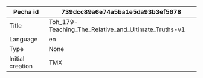 |Pecha id | 739dcc89a6e74a5ba1e5da93b3ef5678
| --- | --- 
|Title | Toh_179-Teaching_The_Relative_and_Ultimate_Truths-v1 
|Language | en
|Type | None
|Initial creation | TMX